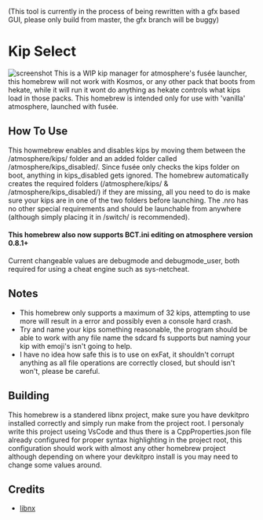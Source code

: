 (This tool is currently in the process of being rewritten with a gfx based GUI, please only build from master, the gfx branch will be buggy)

# Kip Select
![screenshot](https://github.com/Sciguy429/KipSelect/raw/master/icon/ExampleScreenshot.jpg)
This is a WIP kip manager for atmosphere's fusée launcher, this homebrew will not work with Kosmos, or any other pack that boots from hekate, while it will run it wont do anything as hekate controls what kips load in those packs. This homebrew is intended only for use with 'vanilla' atmosphere, launched with fusée.

## How To Use
This howmebrew enables and disables kips by moving them between the /atmosphere/kips/ folder and an added folder called /atmosphere/kips_disabled/. Since fusée only checks the kips folder on boot, anything in kips_disabled gets ignored. The homebrew automatically creates the required folders (/atmosphere/kips/ & /atmosphere/kips_disabled/) if they are missing, all you need to do is make sure your kips are in one of the two folders before launching. The .nro has no other special requirements and should be launchable from anywhere (although simply placing it in /switch/ is recommended).

#### This homebrew also now supports BCT.ini editing on atmosphere version 0.8.1+
Current changeable values are debugmode and debugmode_user, both required for using a cheat engine such as sys-netcheat.

## Notes
* This homebrew only supports a maximum of 32 kips, attempting to use more will result in a error and possibly even a console hard crash.
* Try and name your kips something reasonable, the program should be able to work with any file name the sdcard fs supports but naming your kip with emoji's isn't going to help.
* I have no idea how safe this is to use on exFat, it shouldn't corrupt anything as all file operations are correctly closed, but should isn't won't, please be careful.

## Building
This homebrew is a standered libnx project, make sure you have devkitpro installed correctly and simply run make from the project root. I personaly write this project useing VsCode and thus there is a CppProperties.json file already configured for proper syntax highlighting in the project root, this configuration should work with almost any other homebrew project although depending on where your devkitpro install is you may need to change some values around.

## Credits
* [libnx](https://github.com/switchbrew/libnx)
